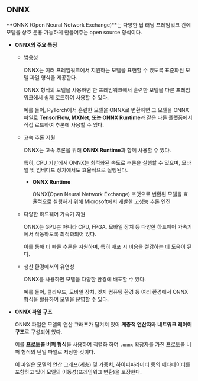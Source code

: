 ## ONNX

**ONNX (Open Neural Network Exchange)**는 다양한 딥 러닝 프레임워크 간에 모델을 상호 운용 가능하게 만들어주는 open source 형식이다.

- **ONNX의 주요 특징**

  - 범용성

    ONNX는 여러 프레임워크에서 지원하는 모델을 표현할 수 있도록 표준화된 모델 파일 형식을 제공한다. 

    ONNX 형식의 모델을 사용하면 한 프레임워크에서 훈련한 모델을 다른 프레임워크에서 쉽게 로드하여 사용할 수 있다.

    예를 들어, PyTorch에서 훈련한 모델을 ONNX로 변환하면 그 모델을 ONNX 파일로 **TensorFlow, MXNet, 또는 ONNX Runtime**과 같은 다른 플랫폼에서 직접 로드하여 추론에 사용할 수 있다.

  - 고속 추론 지원

    ONNX는 고속 추론을 위해 **ONNX Runtime**과 함께 사용할 수 있다. 

    특히, CPU 기반에서 ONNX는 최적화된 속도로 추론을 실행할 수 있으며, 모바일 및 임베디드 장치에서도 효율적으로 실행된다.

    - **ONNX Runtime**

      ONNX(Open Neural Network Exchange) 포맷으로 변환된 모델을 효율적으로 실행하기 위해 Microsoft에서 개발한 고성능 추론 엔진

  - 다양한 하드웨어 가속기 지원

    ONNX는 GPU뿐 아니라 CPU, FPGA, 모바일 장치 등 다양한 하드웨어 가속기에서 작동하도록 최적화되어 있다. 

    이를 통해 더 빠른 추론을 지원하며, 특히 배포 시 비용을 절감하는 데 도움이 된다.

  - 생산 환경에서의 유연성

    ONNX를 사용하면 모델을 다양한 환경에 배포할 수 있다. 

    예를 들어, 클라우드, 모바일 장치, 엣지 컴퓨팅 환경 등 여러 환경에서 ONNX 형식을 활용하여 모델을 운영할 수 있다.

- **ONNX 파일 구조**

  ONNX 파일은 모델의 연산 그래프가 담겨져 있어 **계층적 연산자**와 **네트워크 레이어 구조**로 구성되어 있다.

  이를 **프로토콜 버퍼 형식**을 사용하여 직렬화 하여 `.onnx` 확장자를 가진 프로토콜 버퍼 형식의 단일 파일로 저장한 것이다.

  이 파일은 모델의 연산 그래프(계층) 및 가중치, 하이퍼파라미터 등의 메타데이터를 포함하고 있어 모델의 이동성(프레임워크 변환)을 보장한다.

  



